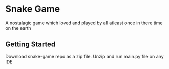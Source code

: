 # Snake Game

A nostalagic game which loved and played by all atleast once in there time on the earth

## Getting Started

Download snake-game repo as a zip file. Unzip and run main.py file on any IDE

